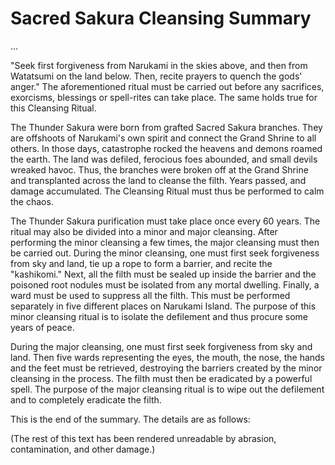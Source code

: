 # Sacred Sakura Cleansing Summary

...

"Seek first forgiveness from Narukami in the skies above, and then from Watatsumi on the land below. Then, recite
prayers to quench the gods' anger." The aforementioned ritual must be carried out before any sacrifices, exorcisms,
blessings or spell-rites can take place. The same holds true for this Cleansing Ritual.

The Thunder Sakura were born from grafted Sacred Sakura branches. They are offshoots of Narukami's own spirit and
connect the Grand Shrine to all others. In those days, catastrophe rocked the heavens and demons roamed the earth. The
land was defiled, ferocious foes abounded, and small devils wreaked havoc. Thus, the branches were broken off at the
Grand Shrine and transplanted across the land to cleanse the filth. Years passed, and damage accumulated. The Cleansing
Ritual must thus be performed to calm the chaos.

The Thunder Sakura purification must take place once every 60 years. The ritual may also be divided into a minor and
major cleansing. After performing the minor cleansing a few times, the major cleansing must then be carried out. During
the minor cleansing, one must first seek forgiveness from sky and land, tie up a rope to form a barrier, and recite the
"kashikomi." Next, all the filth must be sealed up inside the barrier and the poisoned root nodules must be isolated
from any mortal dwelling. Finally, a ward must be used to suppress all the filth. This must be performed separately in
five different places on Narukami Island. The purpose of this minor cleansing ritual is to isolate the defilement and
thus procure some years of peace.

During the major cleansing, one must first seek forgiveness from sky and land. Then five wards representing the eyes,
the mouth, the nose, the hands and the feet must be retrieved, destroying the barriers created by the minor cleansing in
the process. The filth must then be eradicated by a powerful spell. The purpose of the major cleansing ritual is to wipe
out the defilement and to completely eradicate the filth.

This is the end of the summary. The details are as follows:

(The rest of this text has been rendered unreadable by abrasion, contamination, and other damage.)
